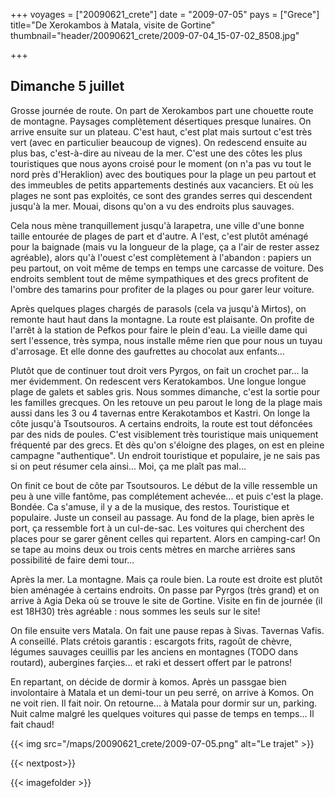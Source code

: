 +++
voyages = ["20090621_crete"]
date = "2009-07-05"
pays = ["Grece"]
title="De Xerokambos à Matala, visite de Gortine"
thumbnail="header/20090621_crete/2009-07-04_15-07-02_8508.jpg"

+++

## Dimanche 5 juillet

Grosse journée de route. On part de Xerokambos part une chouette route de montagne. Paysages complètement désertiques presque lunaires. On arrive ensuite sur un plateau. C'est haut, c'est plat mais surtout c'est très vert (avec en particulier beaucoup de vignes). On redescend ensuite au plus bas, c'est-à-dire au niveau de la mer. C'est une des côtes les plus touristiques que nous ayons croisé pour le moment (on n'a pas vu tout le nord près d'Heraklion) avec des boutiques pour la plage un peu partout et des immeubles de petits appartements destinés aux vacanciers. Et où les plages ne sont pas exploités, ce sont des grandes serres qui descendent jusqu'à la mer. Mouai, disons qu'on a vu des endroits plus sauvages.

Cela nous mène tranquillement jusqu'à Iarapetra, une ville d'une bonne taille entourée de plages de part et d'autre. A l'est, c'est plutôt aménagé pour la baignade (mais vu la longueur de la plage, ça a l'air de rester assez agréable), alors qu'à l'ouest c'est complètement à l'abandon : papiers un peu partout, on voit même de temps en temps une carcasse de voiture. Des endroits semblent tout de même sympathiques et des grecs profitent de l'ombre des tamarins pour profiter de la plages ou pour garer leur voiture.

Après quelques plages chargés de parasols (cela va jusqu'à Mirtos), on remonte haut haut dans la montagne. La route est plaisante. On profite de l'arrêt à la station de Pefkos pour faire le plein d'eau. La vieille dame qui sert l'essence, très sympa, nous installe même rien que pour nous un tuyau d'arrosage. Et elle donne des gaufrettes au chocolat aux enfants...

Plutôt que de continuer tout droit vers Pyrgos, on fait un crochet par... la mer évidemment. On redescent vers Keratokambos. Une longue longue plage de galets et sables gris. Nous sommes dimanche, c'est la sortie pour les familles grecques. On les retouve un peu parout le long de la plage mais aussi dans les 3 ou 4 tavernas entre Kerakotambos et Kastri. On longe la côte jusqu'à Tsoutsouros. A certains endroits, la route est tout défoncées par des nids de poules. C'est visiblement très touristique mais uniquement fréquenté par des grecs. Et dès qu'on s'éloigne des plages, on est en pleine campagne "authentique". Un endroit touristique et populaire, je ne sais pas si on peut résumer cela ainsi... Moi, ça me plaît pas mal...

On finit ce bout de côte par Tsoutsouros. Le début de la ville ressemble un peu à une ville fantôme, pas complétement achevée... et puis c'est la plage. Bondée. Ca s'amuse, il y a de la musique, des restos. Touristique et populaire. Juste un conseil au passage. Au fond de la plage, bien après le port, ça ressemble fort à un cul-de-sac. Les voitures qui cherchent des places pour se garer gênent celles qui repartent. Alors en camping-car! On se tape au moins deux ou trois cents mètres en marche arrières sans possibilité de faire demi tour...

Après la mer. La montagne. Mais ça roule bien. La route est droite est plutôt bien aménagée à certains endroits. On passe par Pyrgos (très grand) et on arrive à Agia Deka où se trouve le site de Gortine. Visite en fin de journée (il est 18H30) très agréable : nous sommes les seuls sur le site!

On file ensuite vers Matala. On fait une pause repas à Sivas. Tavernas Vafis. A conseillé. Plats crétois garantis : escargots frits, ragoût de chèvre, légumes sauvages ceuillis par les anciens en montagnes (TODO dans routard),  aubergines farçies... et raki et dessert offert par le patrons!

En repartant, on décide de dormir à komos. Après un passgae bien involontaire à Matala et un demi-tour un peu serré, on arrive à Komos. On ne voit rien. Il fait noir. On retourne... à Matala pour dormir sur un, parking. Nuit calme malgré les quelques voitures qui passe de temps en temps... Il fait chaud!


{{< img src="/maps/20090621_crete/2009-07-05.png" alt="Le trajet" >}}

{{< nextpost>}}

{{< imagefolder  >}}


